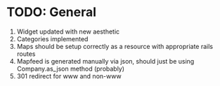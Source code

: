 # TODO: General
1. Widget updated with new aesthetic
2. Categories implemented
3. Maps should be setup correctly as a resource with appropriate rails routes
4. Mapfeed is generated manually via json, should just be using Company.as_json method (probably)
5. 301 redirect for www and non-www
